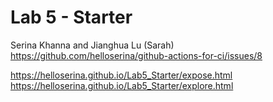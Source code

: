 # Lab 5 - Starter
Serina Khanna and Jianghua Lu (Sarah)
https://github.com/helloserina/github-actions-for-ci/issues/8

https://helloserina.github.io/Lab5_Starter/expose.html
https://helloserina.github.io/Lab5_Starter/explore.html